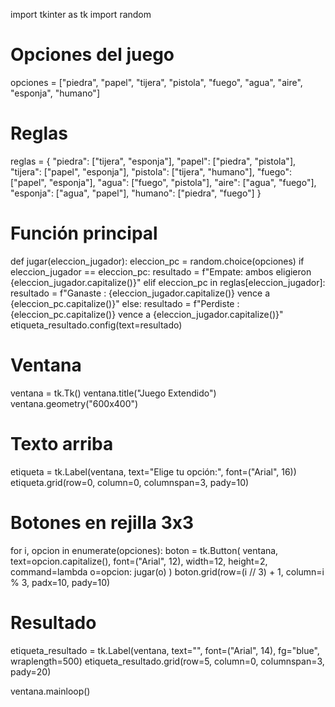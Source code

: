 import tkinter as tk
import random

# Opciones del juego
opciones = ["piedra", "papel", "tijera", "pistola", "fuego", "agua", "aire", "esponja", "humano"]

# Reglas
reglas = {
    "piedra": ["tijera", "esponja"],
    "papel": ["piedra", "pistola"],
    "tijera": ["papel", "esponja"],
    "pistola": ["tijera", "humano"],
    "fuego": ["papel", "esponja"],
    "agua": ["fuego", "pistola"],
    "aire": ["agua", "fuego"],
    "esponja": ["agua", "papel"],
    "humano": ["piedra", "fuego"]
}

# Función principal
def jugar(eleccion_jugador):
    eleccion_pc = random.choice(opciones)
    if eleccion_jugador == eleccion_pc:
        resultado = f"Empate: ambos eligieron {eleccion_jugador.capitalize()}"
    elif eleccion_pc in reglas[eleccion_jugador]:
        resultado = f"Ganaste : {eleccion_jugador.capitalize()} vence a {eleccion_pc.capitalize()}"
    else:
        resultado = f"Perdiste : {eleccion_pc.capitalize()} vence a {eleccion_jugador.capitalize()}"
    etiqueta_resultado.config(text=resultado)

# Ventana
ventana = tk.Tk()
ventana.title("Juego Extendido")
ventana.geometry("600x400")

# Texto arriba
etiqueta = tk.Label(ventana, text="Elige tu opción:", font=("Arial", 16))
etiqueta.grid(row=0, column=0, columnspan=3, pady=10)

# Botones en rejilla 3x3
for i, opcion in enumerate(opciones):
    boton = tk.Button(
        ventana, text=opcion.capitalize(), font=("Arial", 12),
        width=12, height=2, command=lambda o=opcion: jugar(o)
    )
    boton.grid(row=(i // 3) + 1, column=i % 3, padx=10, pady=10)

# Resultado
etiqueta_resultado = tk.Label(ventana, text="", font=("Arial", 14), fg="blue", wraplength=500)
etiqueta_resultado.grid(row=5, column=0, columnspan=3, pady=20)

ventana.mainloop()
